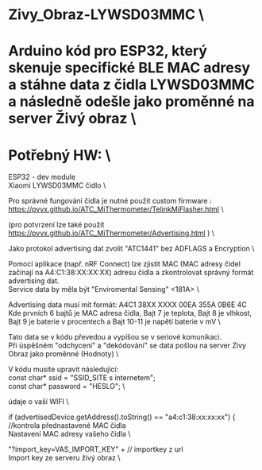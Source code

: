 # Zivy_Obraz-LYWSD03MMC \
# Arduino kód pro ESP32, který skenuje specifické BLE MAC adresy a stáhne data z čidla LYWSD03MMC a následně odešle jako proměnné na server Živý obraz \
# Potřebný HW: \
ESP32 - dev module \
Xiaomi LYWSD03MMC čidlo \

Pro správné fungování čidla je nutné použit custom firmware : https://pvvx.github.io/ATC_MiThermometer/TelinkMiFlasher.html \

(pro potvrzení lze také použít https://pvvx.github.io/ATC_MiThermometer/Advertising.html ) \

Jako protokol advertising dat zvolit "ATC1441" bez ADFLAGS a Encryption \


Pomocí aplikace (např. nRF Connect) lze zjistit MAC (MAC adresy čidel začínají na A4:C1:38:XX:XX:XX) adresu čidla a zkontrolovat správný formát advertising dat. \
Service data by měla být "Enviromental Sensing" <181A> \

Advertising data musí mít formát: A4C1 38XX XXXX 00EA 355A 0B6E 4C \
Kde prvních 6 bajtů je MAC adresa čidla, Bajt 7 je teplota, Bajt 8 je vlhkost, Bajt 9 je baterie v procentech a Bajt 10-11 je napětí baterie v mV \


Tato data se v kódu převedou a vypíšou se v seriové komunikaci. \
Při úspěšném "odchycení" a "dekódování" se data pošlou na server Zivy Obraz jako proměnné (Hodnoty) \


V kódu musíte upravit následující: \
const char* ssid = "SSID_SITE s internetem"; \
const char* password = "HESLO"; \

údaje o vaší WIFI \


if (advertisedDevice.getAddress().toString() == "a4:c1:38:xx:xx:xx") { //kontrola přednastavené MAC čidla \
Nastavení MAC adresy vašeho čidla \



"?import_key=VAS_IMPORT_KEY" +  // importkey z url \
Import key ze serveru živý obraz \



